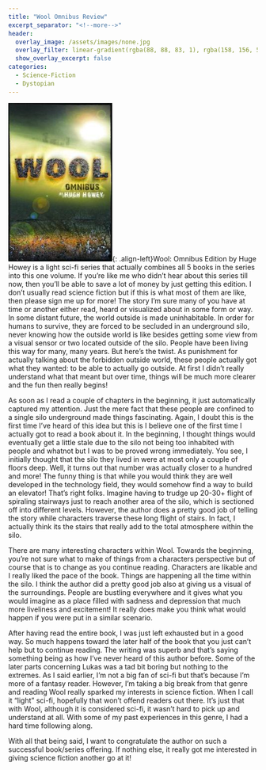 ```yaml
---
title: "Wool Omnibus Review"
excerpt_separator: "<!--more-->"
header:
  overlay_image: /assets/images/none.jpg
  overlay_filter: linear-gradient(rgba(88, 88, 83, 1), rgba(158, 156, 55, 1))
  show_overlay_excerpt: false
categories:
  - Science-Fiction
  - Dystopian
---
```

![wool-omnibus](/assets/images/wool-omnibus.jpg){: .align-left}Wool: Omnibus Edition by Huge Howey is a light sci-fi series that actually combines all 5 books in the series into this one volume. If you’re like me who didn’t hear about this series till now, then you’ll be able to save a lot of money by just getting this edition. I don’t usually read science fiction but if this is what most of them are like, then please sign me up for more! The story I’m sure many of you have at time or another either read, heard or visualized about in some form or way. In some distant future, the world  outside is made uninhabitable. In order for humans to survive, they are forced to be secluded in an underground silo, never knowing how the outside world is like besides getting some view from a visual sensor or two located outside of the silo. People have been living this way for many, many years. But here’s the twist. As punishment for actually talking about the forbidden outside world, these people actually got what they wanted: to be able to actually go outside. At first I didn’t really understand what that meant but over time, things will be much more clearer and the fun then really begins!

As soon as I read a couple of chapters in the beginning, it just automatically captured my attention. Just the mere fact that these people are confined to a single silo underground made things fascinating. Again, I doubt this is the first time I’ve heard of this idea but this is I believe one of the first time I actually got to read a book about it. In the beginning, I thought things would eventually get a little stale  due to the silo not being too inhabited with people and whatnot but I was to be proved wrong immediately. You see, I initially thought that the silo they lived in were at most only a couple of floors deep. Well, it turns out that number was actually closer to a hundred and more! The funny thing is that while you would think they are well developed in the technology field, they would somehow find a way to build an elevator! That’s right folks. Imagine having to trudge up 20-30+ flight of spiraling stairways just to reach another area of the silo, which is sectioned off into different levels. However, the author does a pretty good job of telling the story while characters traverse these long flight of stairs. In fact, I actually think its the stairs that really add to the total atmosphere within the silo.

There are many interesting characters within Wool. Towards the beginning, you’re not sure what to make of things from a characters perspective but of course that is to change as you continue reading. Characters are likable and I really liked the pace of the book. Things are happening all the time within the silo. I think the author did a pretty good job also at giving us a visual of the surroundings. People are bustling everywhere and it gives what you would imagine as a place filled with sadness and depression that much more liveliness and excitement! It really does make you think what would happen if you were put in a similar scenario.

After having read the entire book, I was just left exhausted but in a good way. So much happens toward the later half of the book that you just can’t help but to continue reading. The writing was superb and that’s saying something being as how I’ve never heard of this author before. Some of the later parts concerning Lukas was a tad bit boring but nothing to the extremes. As I said earlier, I’m not a big fan of sci-fi but that’s because I’m more of a fantasy reader. However, I’m taking a big break from that genre and reading Wool really sparked my interests in science fiction. When I call it “light” sci-fi, hopefully that won’t offend readers out there. It’s just that with Wool, although it is considered sci-fi, it wasn’t hard to pick up and understand at all. With some of my past experiences in this genre, I had a hard time following along.

With all that being said, I want to congratulate the author on such a successful book/series offering. If nothing else, it really got me interested in giving science fiction another go at it!